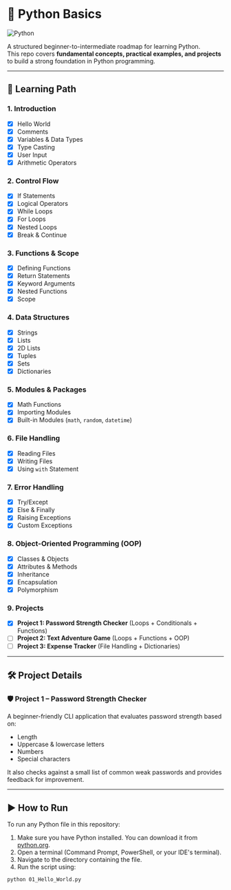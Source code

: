 # 🐍 Python Basics

![Python](https://img.shields.io/badge/Python-3.x-blue.svg)  

A structured beginner-to-intermediate roadmap for learning Python.  
This repo covers **fundamental concepts, practical examples, and projects** to build a strong foundation in Python programming.  

---

## 📖 Learning Path  

### 1. Introduction  
- [x] Hello World  
- [x] Comments  
- [x] Variables & Data Types  
- [x] Type Casting  
- [x] User Input  
- [x] Arithmetic Operators  

### 2. Control Flow  
- [x] If Statements  
- [x] Logical Operators  
- [x] While Loops  
- [x] For Loops  
- [x] Nested Loops  
- [x] Break & Continue  

### 3. Functions & Scope  
- [x] Defining Functions  
- [x] Return Statements  
- [x] Keyword Arguments  
- [x] Nested Functions  
- [x] Scope  

### 4. Data Structures  
- [x] Strings  
- [x] Lists
- [x] 2D Lists
- [x] Tuples
- [x] Sets
- [x] Dictionaries  

### 5. Modules & Packages  
- [x] Math Functions  
- [x] Importing Modules  
- [x] Built-in Modules (`math`, `random`, `datetime`)  

### 6. File Handling  
- [x] Reading Files  
- [x] Writing Files  
- [x] Using `with` Statement  

### 7. Error Handling  
- [x] Try/Except  
- [x] Else & Finally  
- [x] Raising Exceptions  
- [x] Custom Exceptions  

### 8. Object-Oriented Programming (OOP)  
- [x] Classes & Objects
- [x] Attributes & Methods
- [x] Inheritance
- [x] Encapsulation
- [x] Polymorphism

### 9. Projects  
- [x] **Project 1: Password Strength Checker** (Loops + Conditionals + Functions)  
- [ ] **Project 2: Text Adventure Game** (Loops + Functions + OOP)  
- [ ] **Project 3: Expense Tracker** (File Handling + Dictionaries)  

---

## 🛠️ Project Details  

### 🛡️ Project 1 – Password Strength Checker  
A beginner-friendly CLI application that evaluates password strength based on:  
- Length  
- Uppercase & lowercase letters  
- Numbers  
- Special characters  

It also checks against a small list of common weak passwords and provides feedback for improvement.  

---

## ▶️ How to Run  

To run any Python file in this repository:  

1. Make sure you have Python installed. You can download it from [python.org](https://www.python.org/).  
2. Open a terminal (Command Prompt, PowerShell, or your IDE's terminal).  
3. Navigate to the directory containing the file.  
4. Run the script using:  

```bash
python 01_Hello_World.py
